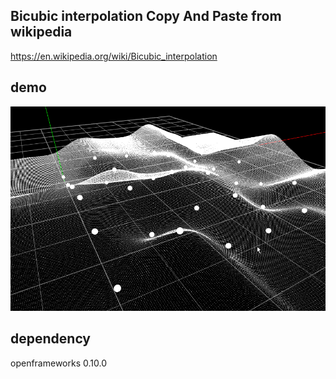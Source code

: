 ## Bicubic interpolation Copy And Paste from wikipedia
https://en.wikipedia.org/wiki/Bicubic_interpolation

## demo
![demo](demo.gif)

## dependency
openframeworks 0.10.0
